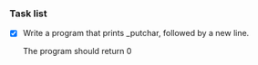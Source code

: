 ### Task list
- [X] Write a program that prints _putchar, followed by a new line.
    
    The program should return 0
